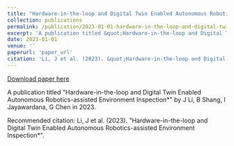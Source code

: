 ```yaml
---
title: "Hardware-in-the-loop and Digital Twin Enabled Autonomous Robotics-assisted Environment Inspection*"
collection: publications
permalink: /publication/2023-01-01-hardware-in-the-loop-and-digital-twin-enabled-autonomous
excerpt: 'A publication titled &quot;Hardware-in-the-loop and Digital Twin Enabled Autonomous Robotics-assisted Environment Inspection*&quot; by J Li, B Shang, I Jayawardana, G Chen in 2023.'
date: 2023-01-01
venue: ''
paperurl: 'paper_url'
citation: 'Li, J et al. (2023). &quot;Hardware-in-the-loop and Digital Twin Enabled Autonomous Robotics-assisted Environment Inspection*&quot;.'
---
```


<a href='paper_url'>Download paper here</a>

A publication titled &quot;Hardware-in-the-loop and Digital Twin Enabled Autonomous Robotics-assisted Environment Inspection*&quot; by J Li, B Shang, I Jayawardana, G Chen in 2023.

Recommended citation: Li, J et al. (2023). "Hardware-in-the-loop and Digital Twin Enabled Autonomous Robotics-assisted Environment Inspection*".